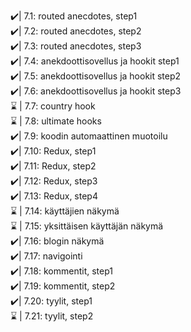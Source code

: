 ✔️| 7.1: routed anecdotes, step1 <br>
✔️| 7.2: routed anecdotes, step2 <br>
✔️| 7.3: routed anecdotes, step3 <br>
✔️| 7.4: anekdoottisovellus ja hookit step1 <br>
✔️| 7.5: anekdoottisovellus ja hookit step2 <br>
✔️| 7.6: anekdoottisovellus ja hookit step3 <br>
⌛ | 7.7: country hook <br>
⌛ | 7.8: ultimate hooks <br>
✔️| 7.9: koodin automaattinen muotoilu <br>
✔️| 7.10: Redux, step1 <br>
✔️| 7.11: Redux, step2 <br>
✔️| 7.12: Redux, step3 <br>
✔️| 7.13: Redux, step4 <br>
⌛ | 7.14: käyttäjien näkymä <br>
⌛ | 7.15: yksittäisen käyttäjän näkymä <br>
✔️| 7.16: blogin näkymä <br>
✔️| 7.17: navigointi <br>
✔️| 7.18: kommentit, step1 <br>
✔️| 7.19: kommentit, step2 <br>
✔️| 7.20: tyylit, step1 <br>
⌛ | 7.21: tyylit, step2 <br>
